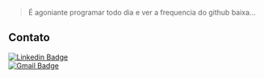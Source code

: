 > É agoniante programar todo dia e ver a frequencia do github baixa...

## Contato

[![Linkedin Badge](https://img.shields.io/badge/-Alexandre%20Costa%20Belettini-blue?style=flat-square&logo=Linkedin&logoColor=white&link=https://www.linkedin.com/in/alexandrexyz/)](https://www.linkedin.com/in/alexandrexyz/) 
<br>
[![Gmail Badge](https://img.shields.io/badge/-costaalexandre45@gmail.com-c14438?style=flat-square&logo=Gmail&logoColor=white&link=mailto:costaalexandre45@gmail.com)](mailto:costaalexandre45@gmail.com)


<div align="center">
<!-- 

## Principais projetos

| Projeto | Descrição | Função | Destaque | Status |
| ------- | --------- | ------ | -------- | ------ |
| <div align="center"> [![Memorize](https://img.shields.io/badge/Memorize-purple?style=for-the-badge&link=https://github.com/Studio-024/memorize)](https://github.com/Studio-024/memorize) </div> | Site de _flashcards_ | Desenvolvedor Front-end | - Foi realizado em equipe; <br> - As principais tecnologias foram: TypeScript e ReactJS | ![Status](https://img.shields.io/badge/Concluído-green?style=for-the-badge)
| <div align="center"> [![CGE](https://img.shields.io/badge/CGE-orange?style=for-the-badge&link=https://github.com/AlexandreXYZ/CGE)](https://github.com/AlexandreXYZ/CGE) </div> | Algoritmo que produz dados comparativos com de um Gnômon Eletrônico | Desenvolvedor Full Stack | Esse é o meu TCC para finalização do curso de informática do IFC | ![Status](https://img.shields.io/badge/Concluído-green?style=for-the-badge) |
| <div align="center"> [![Self-Wiser](https://img.shields.io/badge/Self%20Wiser-340763?style=for-the-badge&link=https://github.com/Studio-024/self-wiser)](https://github.com/Studio-024/self-wiser) </div> | Blog que estou construindo para postar artigos | Desenvolvedor Front-end | - Está sendo realizado em equipe; <br> - As principais tecnologias são: TypeScript, ReactJS e NextJS | ![Status](https://img.shields.io/badge/Construção-purple?style=for-the-badge)

---- 

 ## Conhecimentos

| <img width="80px" height="80px" src='./assets/tech/Js.png'> <br> JavaScript | <img width="80px" height="80px" src='./assets/tech/TypeScript.png'> <br> TypeScript | <img height="80px" src='./assets/tech/NodeJs.png'> <br> NodeJS | <img height="80px" src='./assets/tech/Prisma.png'> <br> Prisma |
| -------------------------------- | -------------------------------- | -------------------------------- | -------------------------------- | 
| <div align='center'> <img width="80px" align="center" src='./assets/tech/ReactJS.png'> <br> ReactJS </div> |<div align='center'> <img width="80px" src='./assets/tech/React-Router.png'> <br> React Router </div>|<div align='center'> <img width="80px" src='./assets/tech/NextJs.png'> <br> NextJS </div>|<div align='center'> <img width="80px" src='./assets/tech/Redux.png'> <br> Redux </div>|
|<div align='center'> <img height="80px" src='./assets/tech/HTML5.png'> <br> HTML </div> |<div align='center'> <img width="80px" src='./assets/tech/CSS3.png'> <br> CSS </div>|<div align='center'> <img width="80px" src='./assets/tech/SASS.png'> <br> SASS </div> | <div align='center'> <img width="80px" src='./assets/tech/Tailwind.png'> <br> Tailwind </div> |
|<div align='center'> <img width="80px" height="80px" src='./assets/tech/Yarn.png'> <br> Yarn </div> |<div align='center'> <img width="80px" height="80px" src='./assets/tech/NPM.png'> <br> NPM </div> |<div align='center'> <img width="80px" height="80px" src='./assets/tech/Git.png'> <br> Git </div>|<div align='center'> <img height="80px" src='./assets/tech/Figma.png'> <br> Figma </div>|
  -->
<!--  

Template

|<div align='center'> <img width="80px" height="80px" src='./assets/tech/'> <br> </div> |<div align='center'> <img width="80px" height="80px" src='./assets/tech/'> <br> </div> |<div align='center'> <img width="80px" height="80px" src='./assets/tech/'> <br> </div>|<div align='center'> <img width="80px" height="80px" src='./assets/tech/'> <br> </div>| 

-->
<!-- ---- -->

<!-- ## Dados do GitHub -->
<!-- <a href="https://app.daily.dev/AlexandreXYZ"><img src="https://api.daily.dev/devcards/16940da6f01847b286321764bf3afce6.png?r=equ" width="200" alt="Alexandre Costa Belettini's Dev Card"/></a> <br> -->
<!-- ![Status](https://github-readme-streak-stats.herokuapp.com/?user=AlexandreXYZ&theme=highcontrast) -->
<!-- ![Status](https://github-readme-stats.vercel.app/api?username=AlexandreXYZ&theme=highcontrast)
 -->
<!-- ---- -->
<!-- 
## Entre em contato

[![Twitter Badge](https://img.shields.io/badge/-@Alexandre__XYZ__-1ca0f1?style=flat-square&labelColor=1ca0f1&logo=twitter&logoColor=white&link=https://twitter.com/Alexandre_XYZ_)](https://twitter.com/Alexandre_XYZ_)
<br>

</div> -->

<!--
**AlexandreXYZ/AlexandreXYZ** is a ✨ _special_ ✨ repository because its `README.md` (this file) appears on your GitHub profile.

Here are some ideas to get you started:

- 🔭 I’m currently working on ...
- 🌱 I’m currently learning ...
- 👯 I’m looking to collaborate on ...
- 🤔 I’m looking for help with ...
- 💬 Ask me about ...
- 📫 How to reach me: ...
- 😄 Pronouns: ...
- ⚡ Fun fact: ...
-->
